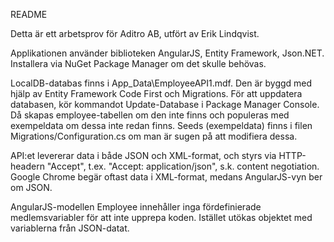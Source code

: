 README

Detta är ett arbetsprov för Aditro AB, utfört av Erik Lindqvist.

Applikationen använder biblioteken AngularJS, Entity Framework, Json.NET. Installera via NuGet Package Manager om det skulle behövas.

LocalDB-databas finns i App_Data\EmployeeAPI1.mdf. Den är byggd med hjälp av Entity Framework Code First och Migrations. För att uppdatera databasen, kör kommandot Update-Database i Package Manager Console. Då skapas employee-tabellen om den inte finns och populeras med exempeldata om dessa inte redan finns. Seeds (exempeldata) finns i filen Migrations/Configuration.cs om man är sugen på att modifiera dessa.

API:et levererar data i både JSON och XML-format, och styrs via HTTP-headern "Accept", t.ex. "Accept: application/json", s.k. content negotiation. Google Chrome begär oftast data i XML-format, medans AngularJS-vyn ber om JSON.

AngularJS-modellen Employee innehåller inga fördefinierade medlemsvariabler för att inte upprepa koden. Istället utökas objektet med variablerna från JSON-datat. 
